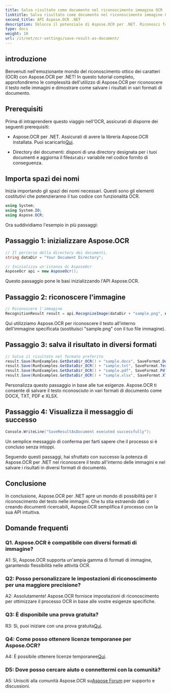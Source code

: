 ```yaml
---
title: Salva risultato come documento nel riconoscimento immagine OCR
linktitle: Salva risultato come documento nel riconoscimento immagine OCR
second_title: API Aspose.OCR .NET
description: Sblocca il potenziale di Aspose.OCR per .NET. Riconosci facilmente il testo nelle immagini e salva i risultati in vari formati di documenti.
type: docs
weight: 10
url: /it/net/ocr-settings/save-result-as-document/
---
```

## introduzione

Benvenuti nell'emozionante mondo del riconoscimento ottico dei caratteri (OCR) con Aspose.OCR per .NET! In questo tutorial completo, approfondiremo le complessità dell'utilizzo di Aspose.OCR per riconoscere il testo nelle immagini e dimostrare come salvare i risultati in vari formati di documento.

## Prerequisiti

Prima di intraprendere questo viaggio nell'OCR, assicurati di disporre dei seguenti prerequisiti:

-  Aspose.OCR per .NET. Assicurati di avere la libreria Aspose.OCR installata. Puoi scaricarlo[Qui](https://releases.aspose.com/ocr/net/).

-  Directory dei documenti: disponi di una directory designata per i tuoi documenti e aggiorna il file`dataDir` variabile nel codice fornito di conseguenza.

## Importa spazi dei nomi

Inizia importando gli spazi dei nomi necessari. Questi sono gli elementi costitutivi che potenzieranno il tuo codice con funzionalità OCR.

```csharp
using System;
using System.IO;
using Aspose.OCR;
```

Ora suddividiamo l'esempio in più passaggi:

## Passaggio 1: inizializzare Aspose.OCR

```csharp
// Il percorso della directory dei documenti.
string dataDir = "Your Document Directory";

// Inizializza un'istanza di AsposeOcr
AsposeOcr api = new AsposeOcr();
```

Questo passaggio pone le basi inizializzando l'API Aspose.OCR.

## Passaggio 2: riconoscere l'immagine

```csharp
// Riconoscere l'immagine
RecognitionResult result = api.RecognizeImage(dataDir + "sample.png", new RecognitionSettings { });
```

Qui utilizziamo Aspose.OCR per riconoscere il testo all'interno dell'immagine specificata (sostituisci "sample.png" con il tuo file immagine).

## Passaggio 3: salva il risultato in diversi formati

```csharp
// Salva il risultato nel formato preferito
result.Save(RunExamples.GetDataDir_OCR() + "sample.docx", SaveFormat.Docx);
result.Save(RunExamples.GetDataDir_OCR() + "sample.txt", SaveFormat.Text);
result.Save(RunExamples.GetDataDir_OCR() + "sample.pdf", SaveFormat.Pdf);
result.Save(RunExamples.GetDataDir_OCR() + "sample.xlsx", SaveFormat.Xlsx);
```

Personalizza questo passaggio in base alle tue esigenze. Aspose.OCR ti consente di salvare il testo riconosciuto in vari formati di documento come DOCX, TXT, PDF e XLSX.

## Passaggio 4: Visualizza il messaggio di successo

```csharp
Console.WriteLine("SaveResultAsDocument executed successfully");
```

Un semplice messaggio di conferma per farti sapere che il processo si è concluso senza intoppi.

Seguendo questi passaggi, hai sfruttato con successo la potenza di Aspose.OCR per .NET nel riconoscere il testo all'interno delle immagini e nel salvare i risultati in diversi formati di documento.

## Conclusione

In conclusione, Aspose.OCR per .NET apre un mondo di possibilità per il riconoscimento del testo nelle immagini. Che tu stia estraendo dati o creando documenti ricercabili, Aspose.OCR semplifica il processo con la sua API intuitiva.

## Domande frequenti

### Q1. Aspose.OCR è compatibile con diversi formati di immagine?

A1: Sì, Aspose.OCR supporta un'ampia gamma di formati di immagine, garantendo flessibilità nelle attività OCR.

### Q2: Posso personalizzare le impostazioni di riconoscimento per una maggiore precisione?

A2: Assolutamente! Aspose.OCR fornisce impostazioni di riconoscimento per ottimizzare il processo OCR in base alle vostre esigenze specifiche.

### Q3: È disponibile una prova gratuita?

 R3: Sì, puoi iniziare con una prova gratuita[Qui](https://releases.aspose.com/).

### Q4: Come posso ottenere licenze temporanee per Aspose.OCR?

 A4: È possibile ottenere licenze temporanee[Qui](https://purchase.aspose.com/temporary-license/).

### D5: Dove posso cercare aiuto o connettermi con la comunità?

 A5: Unisciti alla comunità Aspose.OCR su[Aspose Forum](https://forum.aspose.com/c/ocr/16) per supporto e discussioni.